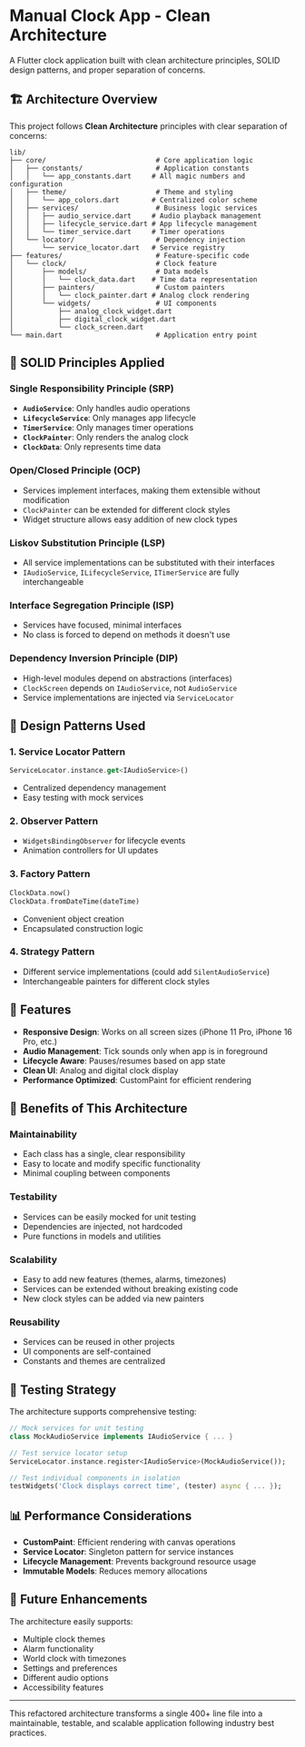 # Manual Clock App - Clean Architecture

A Flutter clock application built with clean architecture principles, SOLID design patterns, and proper separation of concerns.

## 🏗️ Architecture Overview

This project follows **Clean Architecture** principles with clear separation of concerns:

```
lib/
├── core/                           # Core application logic
│   ├── constants/                  # Application constants
│   │   └── app_constants.dart     # All magic numbers and configuration
│   ├── theme/                      # Theme and styling
│   │   └── app_colors.dart        # Centralized color scheme
│   ├── services/                   # Business logic services
│   │   ├── audio_service.dart     # Audio playback management
│   │   ├── lifecycle_service.dart # App lifecycle management
│   │   └── timer_service.dart     # Timer operations
│   └── locator/                    # Dependency injection
│       └── service_locator.dart   # Service registry
├── features/                       # Feature-specific code
│   └── clock/                      # Clock feature
│       ├── models/                 # Data models
│       │   └── clock_data.dart    # Time data representation
│       ├── painters/               # Custom painters
│       │   └── clock_painter.dart # Analog clock rendering
│       └── widgets/                # UI components
│           ├── analog_clock_widget.dart
│           ├── digital_clock_widget.dart
│           └── clock_screen.dart
└── main.dart                       # Application entry point
```

## 🎯 SOLID Principles Applied

### Single Responsibility Principle (SRP)

- **`AudioService`**: Only handles audio operations
- **`LifecycleService`**: Only manages app lifecycle
- **`TimerService`**: Only manages timer operations
- **`ClockPainter`**: Only renders the analog clock
- **`ClockData`**: Only represents time data

### Open/Closed Principle (OCP)

- Services implement interfaces, making them extensible without modification
- `ClockPainter` can be extended for different clock styles
- Widget structure allows easy addition of new clock types

### Liskov Substitution Principle (LSP)

- All service implementations can be substituted with their interfaces
- `IAudioService`, `ILifecycleService`, `ITimerService` are fully interchangeable

### Interface Segregation Principle (ISP)

- Services have focused, minimal interfaces
- No class is forced to depend on methods it doesn't use

### Dependency Inversion Principle (DIP)

- High-level modules depend on abstractions (interfaces)
- `ClockScreen` depends on `IAudioService`, not `AudioService`
- Service implementations are injected via `ServiceLocator`

## 🔧 Design Patterns Used

### 1. **Service Locator Pattern**

```dart
ServiceLocator.instance.get<IAudioService>()
```

- Centralized dependency management
- Easy testing with mock services

### 2. **Observer Pattern**

- `WidgetsBindingObserver` for lifecycle events
- Animation controllers for UI updates

### 3. **Factory Pattern**

```dart
ClockData.now()
ClockData.fromDateTime(dateTime)
```

- Convenient object creation
- Encapsulated construction logic

### 4. **Strategy Pattern**

- Different service implementations (could add `SilentAudioService`)
- Interchangeable painters for different clock styles

## 📱 Features

- **Responsive Design**: Works on all screen sizes (iPhone 11 Pro, iPhone 16 Pro, etc.)
- **Audio Management**: Tick sounds only when app is in foreground
- **Lifecycle Aware**: Pauses/resumes based on app state
- **Clean UI**: Analog and digital clock display
- **Performance Optimized**: CustomPaint for efficient rendering

## 🚀 Benefits of This Architecture

### Maintainability

- Each class has a single, clear responsibility
- Easy to locate and modify specific functionality
- Minimal coupling between components

### Testability

- Services can be easily mocked for unit testing
- Dependencies are injected, not hardcoded
- Pure functions in models and utilities

### Scalability

- Easy to add new features (themes, alarms, timezones)
- Services can be extended without breaking existing code
- New clock styles can be added via new painters

### Reusability

- Services can be reused in other projects
- UI components are self-contained
- Constants and themes are centralized

## 🧪 Testing Strategy

The architecture supports comprehensive testing:

```dart
// Mock services for unit testing
class MockAudioService implements IAudioService { ... }

// Test service locator setup
ServiceLocator.instance.register<IAudioService>(MockAudioService());

// Test individual components in isolation
testWidgets('Clock displays correct time', (tester) async { ... });
```

## 📊 Performance Considerations

- **CustomPaint**: Efficient rendering with canvas operations
- **Service Locator**: Singleton pattern for service instances
- **Lifecycle Management**: Prevents background resource usage
- **Immutable Models**: Reduces memory allocations

## 🔄 Future Enhancements

The architecture easily supports:

- Multiple clock themes
- Alarm functionality
- World clock with timezones
- Settings and preferences
- Different audio options
- Accessibility features

---

This refactored architecture transforms a single 400+ line file into a maintainable, testable, and scalable application following industry best practices.
